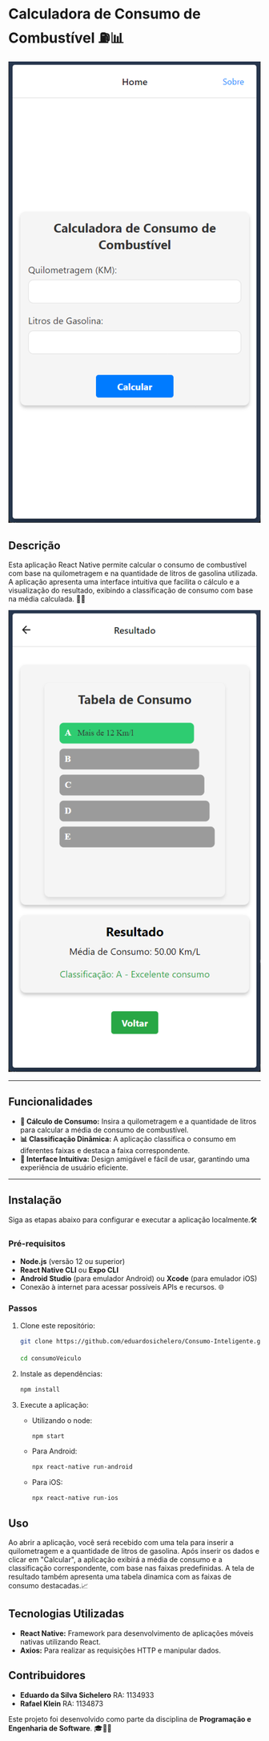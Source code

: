 
# Calculadora de Consumo de Combustível ⛽📊

![imagem do projeto](screenshots/fuelHome.png)

## Descrição

Esta aplicação React Native permite calcular o consumo de combustível com base na quilometragem e na quantidade de litros de gasolina utilizada. A aplicação apresenta uma interface intuitiva que facilita o cálculo e a visualização do resultado, exibindo a classificação de consumo com base na média calculada. 🚗💨

![imagem do projeto](screenshots/fuelResult.png)

---

## Funcionalidades

- **📏 Cálculo de Consumo:** Insira a quilometragem e a quantidade de litros para calcular a média de consumo de combustível.
- **📊 Classificação Dinâmica:** A aplicação classifica o consumo em diferentes faixas e destaca a faixa correspondente.
- **🎨 Interface Intuitiva:** Design amigável e fácil de usar, garantindo uma experiência de usuário eficiente.

---

## Instalação

Siga as etapas abaixo para configurar e executar a aplicação localmente.🛠️

### Pré-requisitos

- **Node.js** (versão 12 ou superior)
- **React Native CLI** ou **Expo CLI**
- **Android Studio** (para emulador Android) ou **Xcode** (para emulador iOS)
- Conexão à internet para acessar possíveis APIs e recursos. 🌐

### Passos

1. Clone este repositório:

   ```bash
   git clone https://github.com/eduardosichelero/Consumo-Inteligente.git
   
   cd consumoVeiculo
   ```

2. Instale as dependências:

   ```bash
   npm install
   ```

3. Execute a aplicação:

   - Utilizando o node:
     ```bash
     npm start
     ```
   - Para Android:
     ```bash
     npx react-native run-android
     ```
   - Para iOS:
     ```bash
     npx react-native run-ios
     ```

## Uso

Ao abrir a aplicação, você será recebido com uma tela para inserir a quilometragem e a quantidade de litros de gasolina. Após inserir os dados e clicar em "Calcular", a aplicação exibirá a média de consumo e a classificação correspondente, com base nas faixas predefinidas. A tela de resultado também apresenta uma tabela dinamica com as faixas de consumo destacadas.📈

## Tecnologias Utilizadas

- **React Native:** Framework para desenvolvimento de aplicações móveis nativas utilizando React.
- **Axios:** Para realizar as requisições HTTP e manipular dados.

## Contribuidores

- **Eduardo da Silva Sichelero** RA: 1134933
- **Rafael Klein** RA: 1134873

Este projeto foi desenvolvido como parte da disciplina de **Programação e Engenharia de Software**. 🎓👨‍💻
